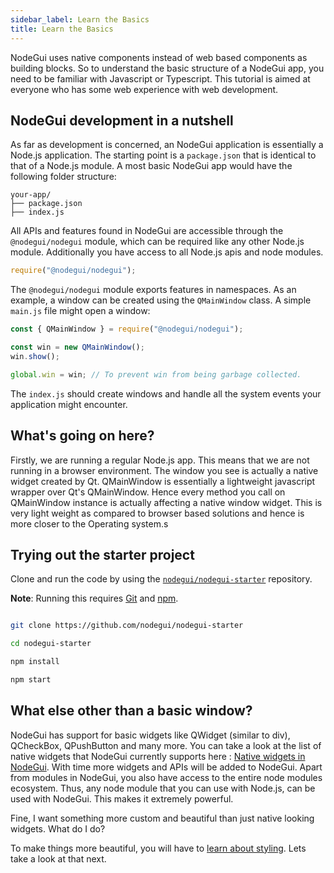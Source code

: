 ```yaml
---
sidebar_label: Learn the Basics
title: Learn the Basics
---
```


NodeGui uses native components instead of web based components as building blocks. So to understand the basic structure of a NodeGui app, you need to be familiar with Javascript or Typescript. This tutorial is aimed at everyone who has some web experience with web development.

## NodeGui development in a nutshell

As far as development is concerned, an NodeGui application is essentially a Node.js application. The starting point is a `package.json` that is identical to that of a Node.js module. A most basic NodeGui app would have the following
folder structure:

```text
your-app/
├── package.json
├── index.js
```

All APIs and features found in NodeGui are accessible through the `@nodegui/nodegui` module, which can be required like any other Node.js module. Additionally you have access to all Node.js apis and node modules.

```javascript
require("@nodegui/nodegui");
```

The `@nodegui/nodegui` module exports features in namespaces. As an example, a window can be created
using the `QMainWindow` class. A simple `main.js` file might open a window:

```javascript
const { QMainWindow } = require("@nodegui/nodegui");

const win = new QMainWindow();
win.show();

global.win = win; // To prevent win from being garbage collected.
```

The `index.js` should create windows and handle all the system events your
application might encounter.

## What's going on here?

Firstly, we are running a regular Node.js app. This means that we are not running in a browser environment. The window you see is actually a native widget created by Qt. QMainWindow is essentially a lightweight javascript wrapper over Qt's QMainWindow. Hence every method you call on QMainWindow instance is actually affecting a native window widget. This is very light weight as compared to browser based solutions and hence is more closer to the Operating system.s

## Trying out the starter project

Clone and run the code by using the
[`nodegui/nodegui-starter`][quick-start] repository.

**Note**: Running this requires [Git](https://git-scm.com) and [npm](https://www.npmjs.com/).

```sh

git clone https://github.com/nodegui/nodegui-starter

cd nodegui-starter

npm install

npm start
```

[quick-start]: https://github.com/nodegui/nodegui-starter

## What else other than a basic window?

NodeGui has support for basic widgets like QWidget (similar to div), QCheckBox, QPushButton and many more.
You can take a look at the list of native widgets that NodeGui currently supports here : [Native widgets in NodeGui](/docs/api/QWidget).
With time more widgets and APIs will be added to NodeGui. Apart from modules in NodeGui, you also have access to the entire node modules ecosystem. Thus, any node module that you can use with Node.js, can be used with NodeGui. This makes it extremely powerful.

Fine, I want something more custom and beautiful than just native looking widgets. What do I do?

To make things more beautiful, you will have to [learn about styling](styling). Lets take a look at that next.
